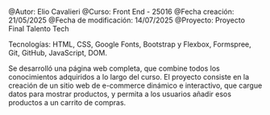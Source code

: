 @Autor: Elio Cavalieri
@Curso: Front End - 25016
@Fecha creación: 21/05/2025
@Fecha de modificación: 14/07/2025
@Proyecto: Proyecto Final Talento Tech


Tecnologías: HTML, CSS, Google Fonts, Bootstrap y Flexbox, Formspree, Git, GitHub, JavaScript, DOM.

Se desarrolló una página web completa, que combine todos los conocimientos adquiridos a lo largo del curso. El proyecto consiste en la creación de un sitio web de e-commerce dinámico e interactivo, que cargue datos para mostrar productos, y permita a los usuarios añadir esos productos a un carrito de compras.
